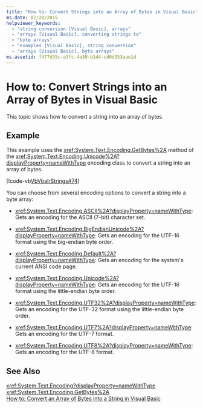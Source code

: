 ```yaml
---
title: "How to: Convert Strings into an Array of Bytes in Visual Basic"
ms.date: 07/20/2015
helpviewer_keywords: 
  - "string conversion [Visual Basic], arrays"
  - "arrays [Visual Basic], converting strings to"
  - "byte arrays"
  - "examples [Visual Basic], string conversion"
  - "arrays [Visual Basic], byte arrays"
ms.assetid: f477d35c-a3fc-4a30-b1d4-cd0d353aae1d
---
```

# How to: Convert Strings into an Array of Bytes in Visual Basic
This topic shows how to convert a string into an array of bytes.  
  
## Example  
 This example uses the <xref:System.Text.Encoding.GetBytes%2A> method of the <xref:System.Text.Encoding.Unicode%2A?displayProperty=nameWithType> encoding class to convert a string into an array of bytes.  
  
 [!code-vb[VbVbalrStrings#74](../../../../visual-basic/language-reference/functions/codesnippet/VisualBasic/how-to-convert-strings-into-an-array-of-bytes_1.vb)]  
  
 You can choose from several encoding options to convert a string into a byte array:  
  
-   <xref:System.Text.Encoding.ASCII%2A?displayProperty=nameWithType>: Gets an encoding for the ASCII (7-bit) character set.  
  
-   <xref:System.Text.Encoding.BigEndianUnicode%2A?displayProperty=nameWithType>: Gets an encoding for the UTF-16 format using the big-endian byte order.  
  
-   <xref:System.Text.Encoding.Default%2A?displayProperty=nameWithType>: Gets an encoding for the system's current ANSI code page.  
  
-   <xref:System.Text.Encoding.Unicode%2A?displayProperty=nameWithType>: Gets an encoding for the UTF-16 format using the little-endian byte order.  
  
-   <xref:System.Text.Encoding.UTF32%2A?displayProperty=nameWithType>: Gets an encoding for the UTF-32 format using the little-endian byte order.  
  
-   <xref:System.Text.Encoding.UTF7%2A?displayProperty=nameWithType>: Gets an encoding for the UTF-7 format.  
  
-   <xref:System.Text.Encoding.UTF8%2A?displayProperty=nameWithType>: Gets an encoding for the UTF-8 format.  
  
## See Also  
 <xref:System.Text.Encoding?displayProperty=nameWithType>  
 <xref:System.Text.Encoding.GetBytes%2A>  
 [How to: Convert an Array of Bytes into a String in Visual Basic](../../../../visual-basic/programming-guide/language-features/strings/how-to-convert-an-array-of-bytes-into-a-string.md)
